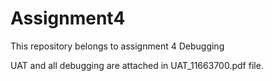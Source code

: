 # Assignment4
This repository belongs to assignment 4 Debugging



UAT and all debugging are attached in UAT_11663700.pdf file.
